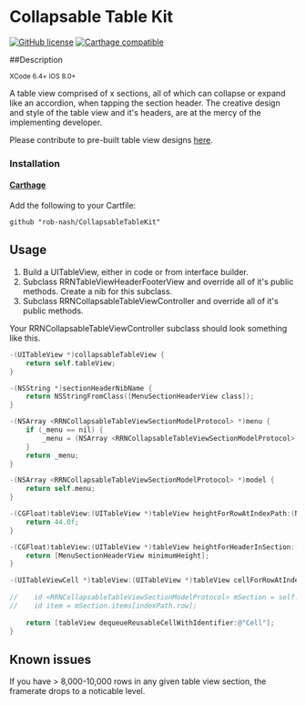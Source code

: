 Collapsable Table Kit
=====================
[![GitHub license](https://img.shields.io/github/license/mashape/apistatus.svg?style=plastic&label=Legal)](https://raw.githubusercontent.com/rob-nash/InfiniteScroll/master/LICENCE.md)
[![Carthage compatible](https://img.shields.io/badge/Carthage-Compatible-Greene.svg?style=plastic)](https://github.com/Carthage/Carthage)

##Description

<sup>XCode 6.4+ iOS 8.0+</sup>

A table view comprised of x sections, all of which can collapse or expand like an accordion, when tapping the section header. The creative design and style of the table view and it's headers, are at the mercy of the implementing developer.

Please contribute to pre-built table view designs [here](https://github.com/rob-nash/CollapsableOptions).

### Installation
#### [Carthage](https://github.com/Carthage/Carthage#adding-frameworks-to-an-application)
Add the following to your Cartfile:

```ogdl
github "rob-nash/CollapsableTableKit"
```

## Usage
1. Build a UITableView, either in code or from interface builder.
2. Subclass RRNTableViewHeaderFooterView and override all of it's public methods. Create a nib for this subclass.
3. Subclass RRNCollapsableTableViewController and override all of it's public methods.

Your RRNCollapsableTableViewController subclass should look something like this.

```objective-c
-(UITableView *)collapsableTableView {
    return self.tableView;
}

-(NSString *)sectionHeaderNibName {
    return NSStringFromClass([MenuSectionHeaderView class]);
}

-(NSArray <RRNCollapsableTableViewSectionModelProtocol> *)menu {
    if (_menu == nil) {
        _menu = (NSArray <RRNCollapsableTableViewSectionModelProtocol> *)[FakeModelBuilder buildMenu];
    }
    return _menu;
}

-(NSArray <RRNCollapsableTableViewSectionModelProtocol> *)model {
    return self.menu;
}

-(CGFloat)tableView:(UITableView *)tableView heightForRowAtIndexPath:(NSIndexPath *)indexPath {
    return 44.0f;
}

-(CGFloat)tableView:(UITableView *)tableView heightForHeaderInSection:(NSInteger)section {
    return [MenuSectionHeaderView minimumHeight];
}

-(UITableViewCell *)tableView:(UITableView *)tableView cellForRowAtIndexPath:(NSIndexPath *)indexPath {
    
//    id <RRNCollapsableTableViewSectionModelProtocol> mSection = self.menu[indexPath.section];
//    id item = mSection.items[indexPath.row];
    
    return [tableView dequeueReusableCellWithIdentifier:@"Cell"];
}
```

## Known issues
If you have > 8,000-10,000 rows in any given table view section, the framerate drops to a noticable level.
